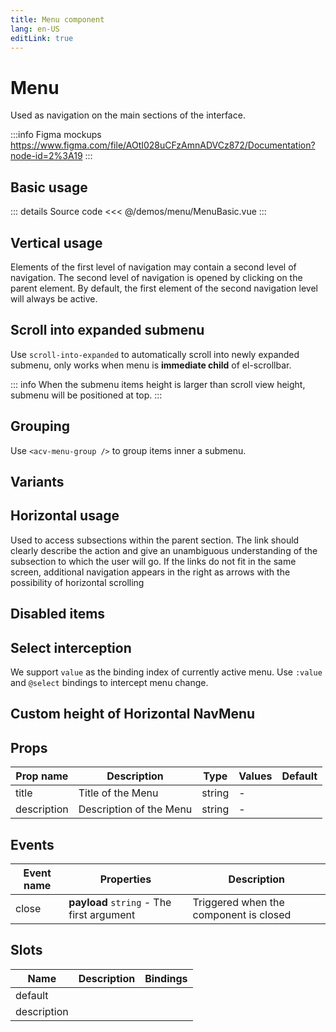 ```yaml
---
title: Menu component
lang: en-US
editLink: true
---
```


# Menu

Used as navigation on the main sections of the interface.

:::info Figma mockups
https://www.figma.com/file/AOtI028uCFzAmnADVCz872/Documentation?node-id=2%3A19
:::

## Basic usage

<MenuBasic />

::: details Source code
<<< @/demos/menu/MenuBasic.vue
:::

## Vertical usage

Elements of the first level of navigation may contain a second level of navigation. The second level of navigation is opened by clicking on the parent element.
By default, the first element of the second navigation level will always be active.

<MenuVertical />

## Scroll into expanded submenu

Use `scroll-into-expanded` to automatically scroll into newly expanded submenu, only works when menu is **immediate child** of el-scrollbar.

::: info
When the submenu items height is larger than scroll view height, submenu will be positioned at top.
:::

## Grouping

Use `<acv-menu-group />` to group items inner a submenu.

## Variants

## Horizontal usage

Used to access subsections within the parent section. The link should clearly describe the action and give an unambiguous understanding of the subsection to which the user will go. If the links do not fit
in the same screen, additional navigation appears in the right as arrows with the possibility
of horizontal scrolling

## Disabled items

## Select interception

We support `value` as the binding index of currently active menu. Use `:value` and `@select` bindings to intercept menu change.

## Custom height of Horizontal NavMenu

## Props

| Prop name   | Description             | Type   | Values | Default |
| ----------- | ----------------------- | ------ | ------ | ------- |
| title       | Title of the Menu       | string | -      |         |
| description | Description of the Menu | string | -      |         |

## Events

| Event name | Properties                                | Description                            |
| ---------- | ----------------------------------------- | -------------------------------------- |
| close      | **payload** `string` - The first argument | Triggered when the component is closed |

## Slots

| Name        | Description | Bindings |
| ----------- | ----------- | -------- |
| default     |             |          |
| description |             |          |
